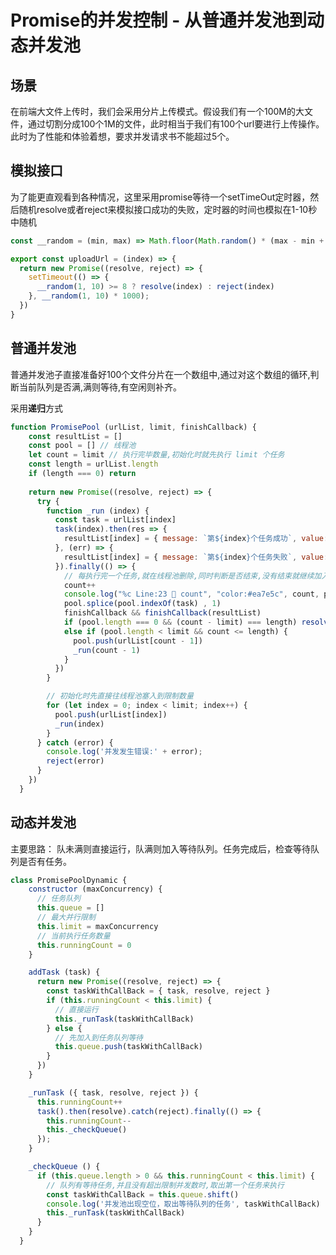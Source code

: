 <script setup>
  import PromisePool from './PromisePool.vue'
</script>

# Promise的并发控制 - 从普通并发池到动态并发池

## 场景
在前端大文件上传时，我们会采用分片上传模式。假设我们有一个100M的大文件，通过切割分成100个1M的文件，此时相当于我们有100个url要进行上传操作。此时为了性能和体验着想，要求并发请求书不能超过5个。

## 模拟接口
为了能更直观看到各种情况，这里采用promise等待一个setTimeOut定时器，然后随机resolve或者reject来模拟接口成功的失败，定时器的时间也模拟在1-10秒中随机
```js
const __random = (min, max) => Math.floor(Math.random() * (max - min + 1)) + min

export const uploadUrl = (index) => {
  return new Promise((resolve, reject) => {
    setTimeout(() => {
      __random(1, 10) >= 8 ? resolve(index) : reject(index)
    }, __random(1, 10) * 1000);
  })
}
```

## 普通并发池
普通并发池子直接准备好100个文件分片在一个数组中,通过对这个数组的循环,判断当前队列是否满,满则等待,有空闲则补齐。

采用**递归**方式

<promise-pool />

```js
function PromisePool (urlList, limit, finishCallback) {
    const resultList = []
    const pool = [] // 线程池
    let count = limit // 执行完毕数量,初始化时就先执行 limit 个任务
    const length = urlList.length
    if (length === 0) return
    
    return new Promise((resolve, reject) => {
      try {
        function _run (index) {
          const task = urlList[index]
          task(index).then(res => {
            resultList[index] = { message: `第${index}个任务成功`, value: res }
          }, (err) => {
            resultList[index] = { message: `第${index}个任务失败`, value: err }
          }).finally(() => {
            // 每执行完一个任务,就在线程池删除,同时判断是否结束,没有结束就继续加入下个任务
            count++
            console.log("%c Line:23 🍩 count", "color:#ea7e5c", count, pool.length, count - limit, length);
            pool.splice(pool.indexOf(task) , 1)
            finishCallback && finishCallback(resultList)
            if (pool.length === 0 && (count - limit) === length) resolve(resultList)
            else if (pool.length < limit && count <= length) {
              pool.push(urlList[count - 1])
              _run(count - 1)
            }
          })
        }

        // 初始化时先直接往线程池塞入到限制数量
        for (let index = 0; index < limit; index++) {
          pool.push(urlList[index])
          _run(index)
        } 
      } catch (error) {
        console.log('并发发生错误:' + error);
        reject(error)
      }
    })
  }
```

## 动态并发池
主要思路： 队未满则直接运行，队满则加入等待队列。任务完成后，检查等待队列是否有任务。

```js
class PromisePoolDynamic {
    constructor (maxConcurrency) {
      // 任务队列
      this.queue = []
      // 最大并行限制
      this.limit = maxConcurrency
      // 当前执行任务数量
      this.runningCount = 0
    }

    addTask (task) {
      return new Promise((resolve, reject) => {
        const taskWithCallBack = { task, resolve, reject }
        if (this.runningCount < this.limit) {
          // 直接运行
          this._runTask(taskWithCallBack)
        } else {  
          // 先加入到任务队列等待
          this.queue.push(taskWithCallBack)
        }
      })
    }

    _runTask ({ task, resolve, reject }) {
      this.runningCount++
      task().then(resolve).catch(reject).finally(() => {
        this.runningCount--
        this._checkQueue()
      });
    }

    _checkQueue () {
      if (this.queue.length > 0 && this.runningCount < this.limit) {
        // 队列有等待任务,并且没有超出限制并发数时,取出第一个任务来执行
        const taskWithCallBack = this.queue.shift()
        console.log('并发池出现空位，取出等待队列的任务', taskWithCallBack)
        this._runTask(taskWithCallBack)
      }
    }
  }
```